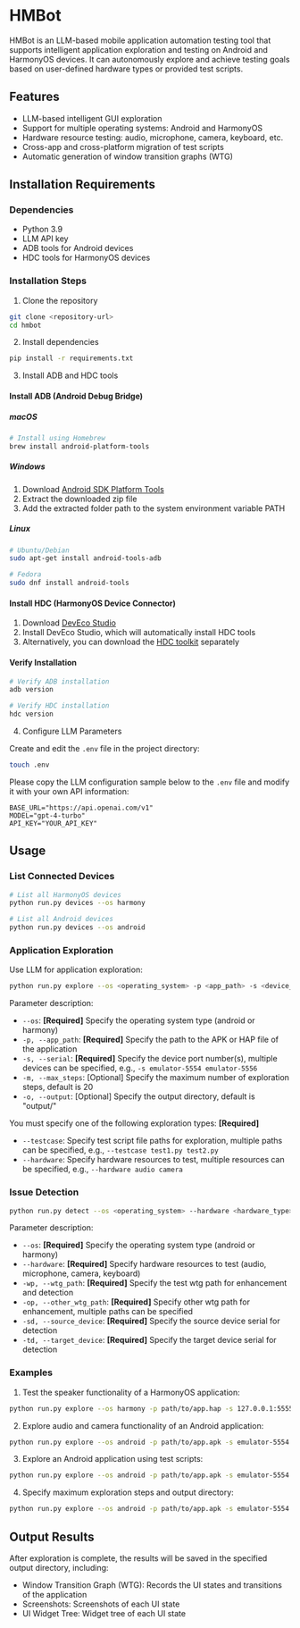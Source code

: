 # HMBot

HMBot is an LLM-based mobile application automation testing tool that supports intelligent application exploration and testing on Android and HarmonyOS devices. It can autonomously explore and achieve testing goals based on user-defined hardware types or provided test scripts.

## Features

- LLM-based intelligent GUI exploration
- Support for multiple operating systems: Android and HarmonyOS
- Hardware resource testing: audio, microphone, camera, keyboard, etc.
- Cross-app and cross-platform migration of test scripts
- Automatic generation of window transition graphs (WTG)

## Installation Requirements

### Dependencies

- Python 3.9
- LLM API key
- ADB tools for Android devices
- HDC tools for HarmonyOS devices

### Installation Steps

1. Clone the repository
```bash
git clone <repository-url>
cd hmbot
```

2. Install dependencies
```bash
pip install -r requirements.txt
```

3. Install ADB and HDC tools

#### Install ADB (Android Debug Bridge)

##### macOS
```bash
# Install using Homebrew
brew install android-platform-tools
```

##### Windows
1. Download [Android SDK Platform Tools](https://developer.android.com/studio/releases/platform-tools)
2. Extract the downloaded zip file
3. Add the extracted folder path to the system environment variable PATH

##### Linux
```bash
# Ubuntu/Debian
sudo apt-get install android-tools-adb

# Fedora
sudo dnf install android-tools
```

#### Install HDC (HarmonyOS Device Connector)

1. Download [DevEco Studio](https://developer.harmonyos.com/cn/develop/deveco-studio/)
2. Install DevEco Studio, which will automatically install HDC tools
3. Alternatively, you can download the [HDC toolkit](https://developer.harmonyos.com/cn/develop/deveco-studio/#download_hdc) separately

#### Verify Installation
```bash
# Verify ADB installation
adb version

# Verify HDC installation
hdc version
```

4. Configure LLM Parameters

Create and edit the `.env` file in the project directory:
```bash
touch .env
```

Please copy the LLM configuration sample below to the `.env` file and modify it with your own API information:
```
BASE_URL="https://api.openai.com/v1"
MODEL="gpt-4-turbo"
API_KEY="YOUR_API_KEY"
```

## Usage

### List Connected Devices

```bash
# List all HarmonyOS devices
python run.py devices --os harmony

# List all Android devices
python run.py devices --os android
```

### Application Exploration

Use LLM for application exploration:

```bash
python run.py explore --os <operating_system> -p <app_path> -s <device_port> --testcase <script_path> | --hardware <hardware_kind> [options]
```

Parameter description:
- `--os`: **[Required]** Specify the operating system type (android or harmony)
- `-p, --app_path`: **[Required]** Specify the path to the APK or HAP file of the application
- `-s, --serial`: **[Required]** Specify the device port number(s), multiple devices can be specified, e.g., `-s emulator-5554 emulator-5556`
- `-m, --max_steps`: [Optional] Specify the maximum number of exploration steps, default is 20
- `-o, --output`: [Optional] Specify the output directory, default is "output/"

You must specify one of the following exploration types: **[Required]**
- `--testcase`: Specify test script file paths for exploration, multiple paths can be specified, e.g., `--testcase test1.py test2.py`
- `--hardware`: Specify hardware resources to test, multiple resources can be specified, e.g., `--hardware audio camera`


### Issue Detection
```bash
python run.py detect --os <operating_system> --hardware <hardware_type> -wp <wtg_path> -owp <other_wtg_path> -sd <source_device> -td <target_device>
```
Parameter description:
- `--os`: **[Required]** Specify the operating system type (android or harmony)
- `--hardware`: **[Required]** Specify hardware resources to test (audio, microphone, camera, keyboard)
- `-wp, --wtg_path`: **[Required]** Specify the test wtg path for enhancement and detection
- `-op, --other_wtg_path`: **[Required]** Specify other wtg path for enhancement, multiple paths can be specified
- `-sd, --source_device`: **[Required]** Specify the source device serial for detection
- `-td, --target_device`: **[Required]** Specify the target device serial for detection


### Examples
1. Test the speaker functionality of a HarmonyOS application:
```bash
python run.py explore --os harmony -p path/to/app.hap -s 127.0.0.1:5555 --hardware audio
```

2. Explore audio and camera functionality of an Android application:
```bash
python run.py explore --os android -p path/to/app.apk -s emulator-5554 --hardware audio camera
```

3. Explore an Android application using test scripts:
```bash
python run.py explore --os android -p path/to/app.apk -s emulator-5554 --testcase path/to/test_script1.py path/to/test_script2.py
```

4. Specify maximum exploration steps and output directory:
```bash
python run.py explore --os android -p path/to/app.apk -s emulator-5554 --hardware audio -m 30 -o results/
```

## Output Results

After exploration is complete, the results will be saved in the specified output directory, including:
- Window Transition Graph (WTG): Records the UI states and transitions of the application
- Screenshots: Screenshots of each UI state
- UI Widget Tree: Widget tree of each UI state